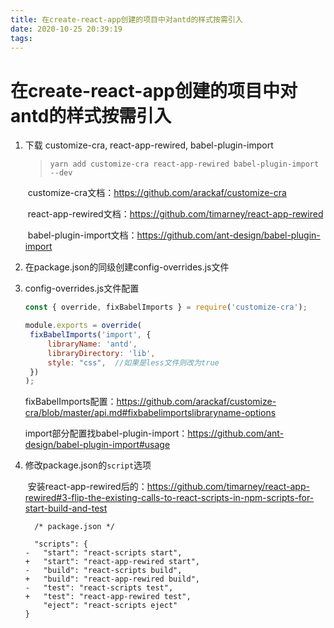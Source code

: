 ```yaml
---
title: 在create-react-app创建的项目中对antd的样式按需引入
date: 2020-10-25 20:39:19
tags:
---
```



# 在create-react-app创建的项目中对antd的样式按需引入

1. 下载 customize-cra,  react-app-rewired,  babel-plugin-import

   > `yarn add customize-cra react-app-rewired babel-plugin-import --dev`

   ​			customize-cra文档：https://github.com/arackaf/customize-cra

   ​			react-app-rewired文档：https://github.com/timarney/react-app-rewired

   ​			babel-plugin-import文档：https://github.com/ant-design/babel-plugin-import

   

2. 在package.json的同级创建config-overrides.js文件

3. config-overrides.js文件配置

   ```javascript
   const { override, fixBabelImports } = require('customize-cra');
   
   module.exports = override(
   	fixBabelImports('import', {   
   		libraryName: 'antd',
   		libraryDirectory: 'lib',
   		style: "css",  //如果是less文件则改为true
   	})
   );
   ```

   fixBabelImports配置：https://github.com/arackaf/customize-cra/blob/master/api.md#fixbabelimportslibraryname-options

   

   import部分配置找babel-plugin-import：https://github.com/ant-design/babel-plugin-import#usage

   

4. 修改package.json的`script`选项

   ​	安装react-app-rewired后的：https://github.com/timarney/react-app-rewired#3-flip-the-existing-calls-to-react-scripts-in-npm-scripts-for-start-build-and-test

   ```
     /* package.json */
   
     "scripts": {
   -   "start": "react-scripts start",
   +   "start": "react-app-rewired start",
   -   "build": "react-scripts build",
   +   "build": "react-app-rewired build",
   -   "test": "react-scripts test",
   +   "test": "react-app-rewired test",
       "eject": "react-scripts eject"
   }
   ```